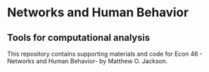 
# Networks and Human Behavior
## Tools for computational analysis

This repository contains supporting materials and code for Econ 46 - Networks and Human Behavior- by Matthew O. Jackson.
